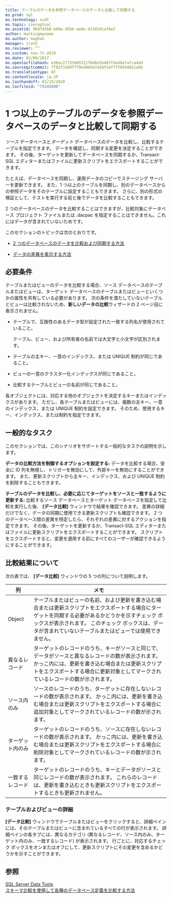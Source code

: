 ```yaml
---
title: テーブルのデータを参照データベースのデータと比較して同期する
ms.prod: sql
ms.technology: ssdt
ms.topic: conceptual
ms.assetid: 96d743b0-b69a-45bb-ae0e-62103dca76e2
author: markingmyname
ms.author: maghan
manager: jroth
ms.reviewer: “”
ms.custom: seo-lt-2019
ms.date: 02/09/2017
ms.openlocfilehash: e30ec27733885521f8d6e5b487fde40afafca4dd
ms.sourcegitcommit: ff82f3260ff79ed860a7a58f54ff7f0594851e6b
ms.translationtype: HT
ms.contentlocale: ja-JP
ms.lasthandoff: 03/29/2020
ms.locfileid: "75241696"
---
```

# <a name="compare-and-synchronize-data-in-one-or-more-tables-with-data-in-a-reference-database"></a>1 つ以上のテーブルのデータを参照データベースのデータと比較して同期する

*ソース* データベースと*ターゲット* データベースのデータを比較し、比較するテーブルを指定できます。 データを確認し、同期する変更を決定することができます。 その後、ターゲットを更新してデータベースを同期するか、Transact\-SQL エディターまたはファイルに更新スクリプトをエクスポートすることができます。  
  
たとえば、データベースを同期し、運用データのコピーでステージング サーバーを更新できます。 また、1 つ以上のテーブルを同期し、別のデータベースからの参照データをそのテーブルに設定することもできます。 さらに、別の形式の検証として、テストを実行する前と後でデータを比較することもできます。  
  
2 つのデータベースのデータを比較することはできますが、比較対象にデータベース プロジェクト ファイルまたは .dacpac を指定することはできません。これにはデータが含まれていないためです。  
  
このセクションのトピックは次のとおりです。  
  
-   [2 つのデータベースのデータを比較および同期する方法](../ssdt/how-to-compare-and-synchronize-the-data-of-two-databases.md)  
  
-   [データの差異を表示する方法](../ssdt/how-to-view-data-differences.md)  
  
## <a name="requirements"></a>必要条件  
テーブルまたはビューのデータを比較する場合、ソース データベースのテーブルまたはビューは、ターゲット データベースのテーブルまたはビューといくつかの属性を共有している必要があります。 次の条件を満たしていないテーブルとビューは比較されないため、**新しいデータの比較**ウィザードの 2 ページ目に表示されません。  
  
-   テーブルで、互換性のあるデータ型が設定された一致する列名が使用されていること。  
  
    テーブル、ビュー、および所有者の名前では大文字と小文字が区別されます。  
  
-   テーブルの主キー、一意のインデックス、または UNIQUE 制約が同じであること。  
  
-   ビューの一意のクラスター化インデックスが同じであること。  
  
-   比較するテーブルとビューの名前が同じであること。  
  
各オブジェクトには、対応する他のオブジェクトを決定するキーまたはインデックスがあります。 ただし、各テーブルまたはビューには、複数の主キー、一意のインデックス、または UNIQUE 制約を設定できます。 そのため、使用するキー、インデックス、または制約を指定できます。  
  
## <a name="common-tasks"></a>一般的なタスク  
このセクションでは、このシナリオをサポートする一般的なタスクの説明を示します。  
  
**データの比較方法を制御するオプションを設定する:** データを比較する場合、安全に ID 列を無視し、トリガーを無効にして、外部キーを無効にすることができます。 また、更新スクリプトから主キー、インデックス、および UNIQUE 制約を削除することもできます。  
  
**テーブルのデータを比較し、必要に応じてターゲットをソースと一致するように更新する:** 比較するソース データベースとターゲット データベースを指定して比較を実行した後、 **[データ比較]** ウィンドウで結果を確認できます。 差異の詳細だけでなく、データの同期に使用できる更新スクリプトも確認できます。 2 つのデータベース間の差異を特定したら、それぞれの差異に対するアクションを指定できます。 その後、ターゲットを更新するか、Transact\-SQL エディターまたはファイルに更新スクリプトをエクスポートすることができます。 スクリプトをエクスポートすると、変更を適用する前にすべてのユーザーが確認できるようにすることができます。  
  
## <a name="understanding-comparison-results"></a><a name="UnderstandingDataCompareResults"></a>比較結果について  
次の表では、 **[データ比較]** ウィンドウの 5 つの列について説明します。  
  
|列|メモ|  
|----------|---------|  
|Object|テーブルまたはビューの名前、および更新を書き込む場合または更新スクリプトをエクスポートする場合にターゲットを同期する必要があるかどうかを示すチェック ボックスが表示されます。 このチェック ボックスは、データが含まれていないテーブルまたはビューでは使用できません。|  
|異なるレコード|ターゲットのレコードのうち、キーがソースと同じで、データがソースと異なるレコードの数が表示されます。 かっこ内には、更新を書き込む場合または更新スクリプトをエクスポートする場合に更新対象としてマークされているレコードの数が示されます。|  
|ソース内のみ|ソースのレコードのうち、ターゲットに存在しないレコードの数が表示されます。 かっこ内には、更新を書き込む場合または更新スクリプトをエクスポートする場合に追加対象としてマークされているレコードの数が示されます。|  
|ターゲット内のみ|ターゲットのレコードのうち、ソースに存在しないレコードの数が表示されます。 かっこ内には、更新を書き込む場合または更新スクリプトをエクスポートする場合に削除対象としてマークされているレコードの数が示されます。|  
|一致するレコード|ターゲットのレコードのうち、キーとデータがソースと同じレコードの数が表示されます。 これらのレコードは、更新を書き込むときも更新スクリプトをエクスポートするときも更新されません。|  
  
### <a name="table-and-view-details"></a>テーブルおよびビューの詳細  
**[データ比較]** ウィンドウでテーブルまたはビューをクリックすると、詳細ペインには、そのテーブルまたはビューに含まれているすべての行が表示されます。 詳細ペインの各タブには、異なるカテゴリ (異なるレコード、ソース内のみ、ターゲット内のみ、一致するレコード) が表示されます。 行ごとに、対応するチェック ボックスをオンまたはオフにして、更新スクリプトにその変更を含めるかどうかを示すことができます。  
  
## <a name="see-also"></a>参照  
[SQL Server Data Tools](../ssdt/sql-server-data-tools.md)  
[スキーマ比較を使用して各種のデータベース定義を比較する方法](../ssdt/how-to-use-schema-compare-to-compare-different-database-definitions.md)  
  
